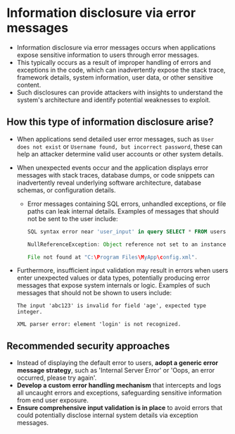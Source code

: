 # Information disclosure via error messages

* Information disclosure via error messages occurs when applications expose sensitive information to users through error messages.
* This typically occurs as a result of improper handling of errors and exceptions in the code, which can inadvertently expose the stack trace, framework details, system information, user data, or other sensitive content.
* Such disclosures can provide attackers with insights to understand the system's architecture and identify potential weaknesses to exploit.

## How this type of information disclosure arise?

* When applications send detailed user error messages, such as `User does not exist` or `Username found, but incorrect password`, these can help an attacker determine valid user accounts or other system details.
* When unexpected events occur and the application displays error messages with stack traces, database dumps, or code snippets can inadvertently reveal underlying software architecture, database schemas, or configuration details.
  * Error messages containing SQL errors, unhandled exceptions, or file paths can leak internal details. Examples of messages that should not be sent to the user include:

    ```sql
    SQL syntax error near 'user_input' in query SELECT * FROM users WHERE username = 'user_input'.
    ```

    ```java
    NullReferenceException: Object reference not set to an instance of an object at Project.Service.Authentication.CheckUser(String username, String password).
    ```

    ```java
    File not found at "C:\Program Files\MyApp\config.xml".
    ```

* Furthermore, insufficient input validation may result in errors when users enter unexpected values or data types, potentially producing error messages that expose system internals or logic. Examples of such messages that should not be shown to users include:

  ```plaintext
  The input 'abc123' is invalid for field 'age', expected type integer.
  ```

  ```plaintext
  XML parser error: element 'login' is not recognized.
  ```

## Recommended security approaches

* Instead of displaying the default error to users, **adopt a generic error message strategy**, such as 'Internal Server Error' or 'Oops, an error occurred, please try again'.
* **Develop a custom error handling mechanism** that intercepts and logs all uncaught errors and exceptions, safeguarding sensitive information from end user exposure.
* **Ensure comprehensive input validation is in place** to avoid errors that could potentially disclose internal system details via exception messages.
